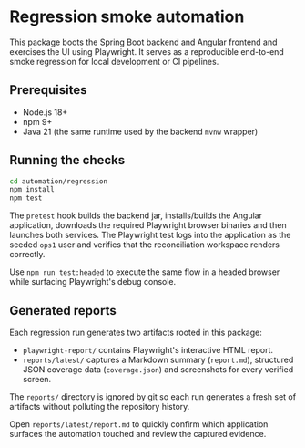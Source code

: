 # Regression smoke automation

This package boots the Spring Boot backend and Angular frontend and exercises the
UI using Playwright. It serves as a reproducible end-to-end smoke regression for
local development or CI pipelines.

## Prerequisites

- Node.js 18+
- npm 9+
- Java 21 (the same runtime used by the backend `mvnw` wrapper)

## Running the checks

```bash
cd automation/regression
npm install
npm test
```

The `pretest` hook builds the backend jar, installs/builds the Angular
application, downloads the required Playwright browser binaries and then launches
both services. The Playwright test logs into the application as the seeded `ops1`
user and verifies that the reconciliation workspace renders correctly.

Use `npm run test:headed` to execute the same flow in a headed browser while
surfacing Playwright's debug console.

## Generated reports

Each regression run generates two artifacts rooted in this package:

- `playwright-report/` contains Playwright's interactive HTML report.
- `reports/latest/` captures a Markdown summary (`report.md`), structured JSON
  coverage data (`coverage.json`) and screenshots for every verified screen.

The `reports/` directory is ignored by git so each run generates a fresh set of
artifacts without polluting the repository history.

Open `reports/latest/report.md` to quickly confirm which application surfaces
the automation touched and review the captured evidence.
